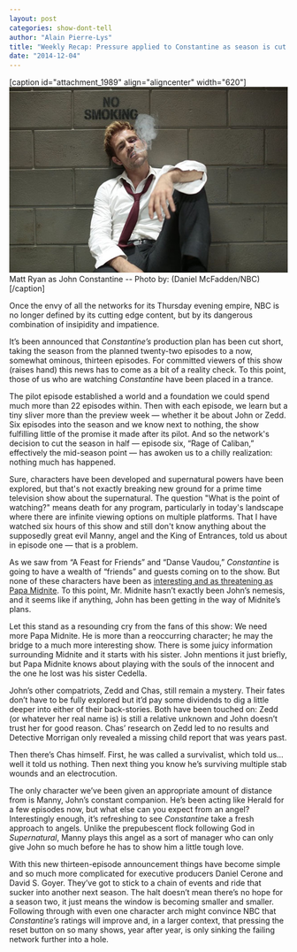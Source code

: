 ```yaml
---
layout: post
categories: show-dont-tell
author: "Alain Pierre-Lys"
title: "Weekly Recap: Pressure applied to Constantine as season is cut short"
date: "2014-12-04"
---
```


\[caption id="attachment\_1989" align="aligncenter" width="620"\][![Matt Ryan as John Constantine -- Photo by: (Daniel McFadden/NBC)](/img/Constantine.jpg)](http://www.thehighscreen.com/wp-content/uploads/2014/12/Constantine.jpg) Matt Ryan as John Constantine -- Photo by: (Daniel McFadden/NBC)\[/caption\]

Once the envy of all the networks for its Thursday evening empire, NBC is no longer defined by its cutting edge content, but by its dangerous combination of insipidity and impatience.

It’s been announced that _Constantine’s_ production plan has been cut short, taking the season from the planned twenty-two episodes to a now, somewhat ominous, thirteen episodes. For committed viewers of this show (raises hand) this news has to come as a bit of a reality check. To this point, those of us who are watching _Constantine_ have been placed in a trance.

The pilot episode established a world and a foundation we could spend much more than 22 episodes within. Then with each episode, we learn but a tiny sliver more than the preview week — whether it be about John or Zedd. Six episodes into the season and we know next to nothing, the show fulfilling little of the promise it made after its pilot. And so the network's decision to cut the season in half — episode six, “Rage of Caliban,” effectively the mid-season point — has awoken us to a chilly realization: nothing much has happened.

Sure, characters have been developed and supernatural powers have been explored, but that's not exactly breaking new ground for a prime time television show about the supernatural. The question "What is the point of watching?" means death for any program, particularly in today's landscape where there are infinite viewing options on multiple platforms. That I have watched six hours of this show and still don't know anything about the supposedly great evil Manny, angel and the King of Entrances, told us about in episode one — that is a problem.

As we saw from “A Feast for Friends” and “Danse Vaudou,” _Constantine_ is going to have a wealth of “friends” and guests coming on to the show. But none of these characters have been as [interesting and as threatening as Papa Midnite](http://www.thehighscreen.com/2014/11/constantine-episode-3/). To this point, Mr. Midnite hasn’t exactly been John’s nemesis, and it seems like if anything, John has been getting in the way of Midnite’s plans.

Let this stand as a resounding cry from the fans of this show: We need more Papa Midnite. He is more than a reoccurring character; he may the bridge to a much more interesting show. There is some juicy information surrounding Midnite and it starts with his sister. John mentions it just briefly, but Papa Midnite knows about playing with the souls of the innocent and the one he lost was his sister Cedella.

John’s other compatriots, Zedd and Chas, still remain a mystery. Their fates don’t have to be fully explored but it’d pay some dividends to dig a little deeper into either of their back-stories. Both have been touched on: Zedd (or whatever her real name is) is still a relative unknown and John doesn’t trust her for good reason. Chas’ research on Zedd led to no results and Detective Morrigan only revealed a missing child report that was years past.

Then there’s Chas himself. First, he was called a survivalist, which told us… well it told us nothing. Then next thing you know he’s surviving multiple stab wounds and an electrocution.

The only character we’ve been given an appropriate amount of distance from is Manny, John’s constant companion. He’s been acting like Herald for a few episodes now, but what else can you expect from an angel? Interestingly enough, it’s refreshing to see _Constantine_ take a fresh approach to angels. Unlike the prepubescent flock following God in _Supernatural_, Manny plays this angel as a sort of manager who can only give John so much before he has to show him a little tough love.

With this new thirteen-episode announcement things have become simple and so much more complicated for executive producers Daniel Cerone and David S. Goyer. They’ve got to stick to a chain of events and ride that sucker into another next season. The halt doesn’t mean there’s no hope for a season two, it just means the window is becoming smaller and smaller. Following through with even one character arch might convince NBC that _Constantine’s_ ratings will improve and, in a larger context, that pressing the reset button on so many shows, year after year, is only sinking the failing network further into a hole.

 